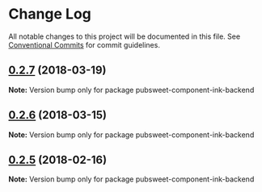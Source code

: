 # Change Log

All notable changes to this project will be documented in this file.
See [Conventional Commits](https://conventionalcommits.org) for commit guidelines.

<a name="0.2.7"></a>
## [0.2.7](https://gitlab.coko.foundation/pubsweet/pubsweet/compare/pubsweet-component-ink-backend@0.2.6...pubsweet-component-ink-backend@0.2.7) (2018-03-19)




**Note:** Version bump only for package pubsweet-component-ink-backend

<a name="0.2.6"></a>
## [0.2.6](https://gitlab.coko.foundation/pubsweet/pubsweet/compare/pubsweet-component-ink-backend@0.2.5...pubsweet-component-ink-backend@0.2.6) (2018-03-15)




**Note:** Version bump only for package pubsweet-component-ink-backend

<a name="0.2.5"></a>

## [0.2.5](https://gitlab.coko.foundation/pubsweet/pubsweet/compare/pubsweet-component-ink-backend@0.2.4...pubsweet-component-ink-backend@0.2.5) (2018-02-16)

**Note:** Version bump only for package pubsweet-component-ink-backend
